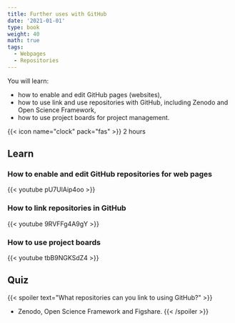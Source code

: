 ```yaml
---
title: Further uses with GitHub
date: '2021-01-01'
type: book
weight: 40
math: true
tags:
  - Webpages
  - Repositories
---
```


You will learn:
* how to enable and edit GitHub pages (websites), 
* how to use link and use repositories with GitHub, including Zenodo and Open Science Framework,
* how to use project boards for project management.

<!--more-->

{{< icon name="clock" pack="fas" >}} 2 hours

## Learn
### How to enable and edit GitHub repositories for web pages
{{< youtube pU7UlAip4oo  >}}

### How to link repositories in GitHub
{{< youtube 9RVFFg4A9gY  >}}

### How to use project boards
{{< youtube tbB9NGKSdZ4  >}}

## Quiz

{{< spoiler text="What repositories can you link to using GitHub?" >}}
* Zenodo, Open Science Framework and Figshare.
{{< /spoiler >}}
